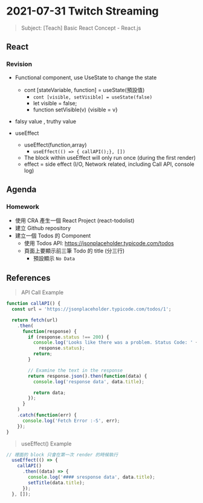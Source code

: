 # 2021-07-31 Twitch Streaming


> Subject: [Teach] Basic React Concept - React.js

<!--  
const div = document.querySelector('.sc-AxjAm .iltvOi');
div.innerText = 'https://hackmd.io/@koshuang/twitch-streaming';
div.style.fontSize='18px';
-->

## React
### Revision
- Functional component, use UseState to change the state
  - cont [stateVariable, function] = useState(預設值)
    - `cont [visible, setVisible] = useState(false)`
    - let visible = false;
    - function setVisible(v) {visible = v}

- falsy value , truthy value

- useEffect
  - useEffect(function,array)
    - `useEffect(() => { callAPI();}, [])`
  - The block within useEffect will only run once (during the first render)
  - effect = side effect (I/O, Network related, including Call API, console log)

## Agenda

### Homework

- 使用 CRA 產生一個 React Project (react-todolist)
- 建立 Github repository
- 建立一個 Todos 的 Component
  - 使用 Todos API: https://jsonplaceholder.typicode.com/todos
  - 頁面上要顯示前三筆 Todo 的 title (分三行)
    - 預設顯示 `No Data`


## References

> API Call Example

```js
function callAPI() {
  const url = 'https://jsonplaceholder.typicode.com/todos/1';

  return fetch(url)
    .then(
      function(response) {
        if (response.status !== 200) {
          console.log('Looks like there was a problem. Status Code: ' +
            response.status);
          return;
        }

        // Examine the text in the response
        return response.json().then(function(data) {
          console.log('response data', data.title);

          return data;
        });
      }
    )
    .catch(function(err) {
      console.log('Fetch Error :-S', err);
    });
}
```

> useEffect() Example

```js
// 裡面的 block 只會在第一次 render 的時候執行
  useEffect(() => {
    callAPI()
      .then((data) => {
        console.log('#### sresponse data', data.title);
        setTitle(data.title);
      });
  }, []);
```